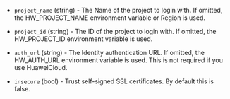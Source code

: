 <!-- Code generated from the comments of the AccessConfig struct in huaweicloud/access_config.go; DO NOT EDIT MANUALLY -->

- `project_name` (string) - The Name of the project to login with.
  If omitted, the HW_PROJECT_NAME environment variable or Region is used.

- `project_id` (string) - The ID of the project to login with.
  If omitted, the HW_PROJECT_ID environment variable is used.

- `auth_url` (string) - The Identity authentication URL.
  If omitted, the HW_AUTH_URL environment variable is used.
  This is not required if you use HuaweiCloud.

- `insecure` (bool) - Trust self-signed SSL certificates.
  By default this is false.
